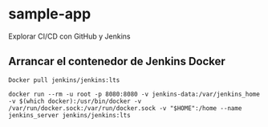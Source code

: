 # sample-app
Explorar CI/CD con GitHub y Jenkins

## Arrancar el contenedor de Jenkins Docker
```
Docker pull jenkins/jenkins:lts
```

```
docker run --rm -u root -p 8080:8080 -v jenkins-data:/var/jenkins_home -v $(which docker):/usr/bin/docker -v /var/run/docker.sock:/var/run/docker.sock -v "$HOME":/home --name jenkins_server jenkins/jenkins:lts
```
